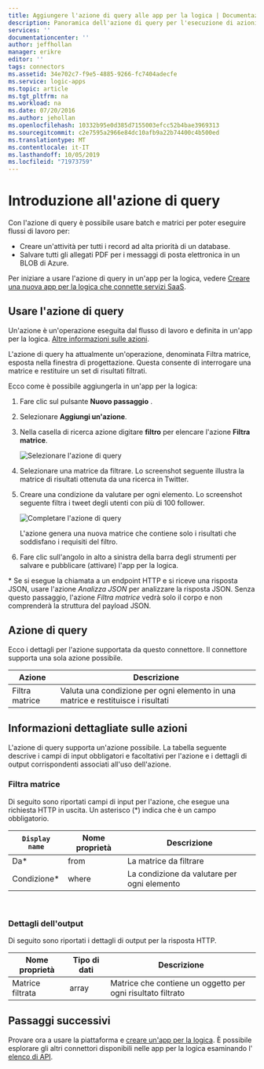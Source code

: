 ```yaml
---
title: Aggiungere l'azione di query alle app per la logica | Documentazione Microsoft
description: Panoramica dell'azione di query per l'esecuzione di azioni come Filtra matrice.
services: ''
documentationcenter: ''
author: jeffhollan
manager: erikre
editor: ''
tags: connectors
ms.assetid: 34e702c7-f9e5-4885-9266-fc7404adecfe
ms.service: logic-apps
ms.topic: article
ms.tgt_pltfrm: na
ms.workload: na
ms.date: 07/20/2016
ms.author: jehollan
ms.openlocfilehash: 10332b95e0d385d7155003efcc52b4bae3969313
ms.sourcegitcommit: c2e7595a2966e84dc10afb9a22b74400c4b500ed
ms.translationtype: MT
ms.contentlocale: it-IT
ms.lasthandoff: 10/05/2019
ms.locfileid: "71973759"
---
```

# <a name="get-started-with-the-query-action"></a>Introduzione all'azione di query
Con l'azione di query è possibile usare batch e matrici per poter eseguire flussi di lavoro per:

* Creare un'attività per tutti i record ad alta priorità di un database.
* Salvare tutti gli allegati PDF per i messaggi di posta elettronica in un BLOB di Azure.

Per iniziare a usare l'azione di query in un'app per la logica, vedere [Creare una nuova app per la logica che connette servizi SaaS](../logic-apps/quickstart-create-first-logic-app-workflow.md).

## <a name="use-the-query-action"></a>Usare l'azione di query
Un'azione è un'operazione eseguita dal flusso di lavoro e definita in un'app per la logica. 
[Altre informazioni sulle azioni](../connectors/apis-list.md).  

L'azione di query ha attualmente un'operazione, denominata Filtra matrice, esposta nella finestra di progettazione. Questa consente di interrogare una matrice e restituire un set di risultati filtrati.

Ecco come è possibile aggiungerla in un'app per la logica:

1. Fare clic sul pulsante **Nuovo passaggio** .
2. Selezionare **Aggiungi un'azione**.
3. Nella casella di ricerca azione digitare **filtro** per elencare l'azione **Filtra matrice**.
   
    ![Selezionare l'azione di query](./media/connectors-native-query/using-action-1.png)
4. Selezionare una matrice da filtrare. Lo screenshot seguente illustra la matrice di risultati ottenuta da una ricerca in Twitter.
5. Creare una condizione da valutare per ogni elemento. Lo screenshot seguente filtra i tweet degli utenti con più di 100 follower.
   
    ![Completare l'azione di query](./media/connectors-native-query/using-action-2.png)
   
    L'azione genera una nuova matrice che contiene solo i risultati che soddisfano i requisiti del filtro.
6. Fare clic sull'angolo in alto a sinistra della barra degli strumenti per salvare e pubblicare (attivare) l'app per la logica.

\* Se si esegue la chiamata a un endpoint HTTP e si riceve una risposta JSON, usare l'azione _Analizza JSON_ per analizzare la risposta JSON. Senza questo passaggio, l'azione _Filtra matrice_ vedrà solo il corpo e non comprenderà la struttura del payload JSON.

## <a name="query-action"></a>Azione di query
Ecco i dettagli per l'azione supportata da questo connettore. Il connettore supporta una sola azione possibile.

| Azione | Descrizione |
| --- | --- |
| Filtra matrice |Valuta una condizione per ogni elemento in una matrice e restituisce i risultati |

## <a name="action-details"></a>Informazioni dettagliate sulle azioni
L'azione di query supporta un'azione possibile. La tabella seguente descrive i campi di input obbligatori e facoltativi per l'azione e i dettagli di output corrispondenti associati all'uso dell'azione.

### <a name="filter-array"></a>Filtra matrice
Di seguito sono riportati campi di input per l'azione, che esegue una richiesta HTTP in uscita.
Un asterisco (*) indica che è un campo obbligatorio.

| `Display name` | Nome proprietà | Descrizione |
| --- | --- | --- |
| Da* |from |La matrice da filtrare |
| Condizione* |where |La condizione da valutare per ogni elemento |

<br>

### <a name="output-details"></a>Dettagli dell'output
Di seguito sono riportati i dettagli di output per la risposta HTTP.

| Nome proprietà | Tipo di dati | Descrizione |
| --- | --- | --- |
| Matrice filtrata |array |Matrice che contiene un oggetto per ogni risultato filtrato |

## <a name="next-steps"></a>Passaggi successivi
Provare ora a usare la piattaforma e [creare un'app per la logica](../logic-apps/quickstart-create-first-logic-app-workflow.md). È possibile esplorare gli altri connettori disponibili nelle app per la logica esaminando l' [elenco di API](apis-list.md).

